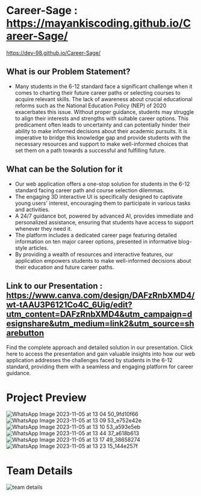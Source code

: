 # Career-Sage : https://mayankiscoding.github.io/Career-Sage/
https://dev-98.github.io/Career-Sage/

## What is our Problem Statement?
- Many students in the 6-12 standard face a significant challenge when it comes to charting their future career paths or selecting courses to acquire relevant skills. The lack of awareness about crucial educational reforms such as the National Education Policy (NEP) of 2020 exacerbates this issue. Without proper guidance, students may struggle to align their interests and strengths with suitable career options. This predicament often leads to uncertainty and can potentially hinder their ability to make informed decisions about their academic pursuits. It is imperative to bridge this knowledge gap and provide students with the necessary resources and support to make well-informed choices that set them on a path towards a successful and fulfilling future.

## What can be the Solution for it
- Our web application offers a one-stop solution for students in the 6-12 standard facing career path and course selection dilemmas.
- The engaging 3D interactive UI is specifically designed to captivate young users' interest, encouraging them to participate in various tasks and activities.
- A 24/7 guidance bot, powered by advanced AI, provides immediate and personalized assistance, ensuring that students have access to support whenever they need it.
- The platform includes a dedicated career page featuring detailed information on ten major career options, presented in informative blog-style articles.
- By providing a wealth of resources and interactive features, our application empowers students to make well-informed decisions about their education and future career paths.


## Link to our Presentation : https://www.canva.com/design/DAFzRnbXMD4/wt-tAAU3P6121Co4C_6Uig/edit?utm_content=DAFzRnbXMD4&utm_campaign=designshare&utm_medium=link2&utm_source=sharebutton
Find the complete approach and detailed solution in our presentation. Click here to access the presentation and gain valuable insights into how our web application addresses the challenges faced by students in the 6-12 standard, providing them with a seamless and engaging platform for career guidance.

# Project Preview 

![WhatsApp Image 2023-11-05 at 13 04 50_9fd10f66](https://github.com/Dev-98/Career-Sage/assets/90096363/bd0bb232-4319-43cc-82b9-ff62ed451150)
![WhatsApp Image 2023-11-05 at 13 09 53_e752e42e](https://github.com/Dev-98/Career-Sage/assets/90096363/bea1e291-6a5c-4fc3-9cf2-2563c1548705)
![WhatsApp Image 2023-11-05 at 13 10 53_a593e5eb](https://github.com/Dev-98/Career-Sage/assets/90096363/91e71fa6-5f21-4f71-bc83-505e1f965496)
![WhatsApp Image 2023-11-05 at 13 44 37_a618b613](https://github.com/Dev-98/Career-Sage/assets/90096363/7d45ec89-723f-4c2a-a820-e83688638dfd)
![WhatsApp Image 2023-11-05 at 13 17 49_38658274](https://github.com/Dev-98/Career-Sage/assets/90096363/5e7ecbe8-9409-46f3-8c7b-aa763c9efd43)
![WhatsApp Image 2023-11-05 at 13 23 15_144e257f](https://github.com/Dev-98/Career-Sage/assets/90096363/961577e8-4cc3-4051-a4cc-85a4ecbc33f2)


# Team Details
![team details](https://github.com/Dev-98/Career-Sage/assets/90096363/35772ccd-baf7-4b81-974f-431898ed8c65)
